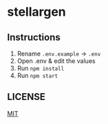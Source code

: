 # stellargen

## Instructions

1. Rename `.env.example` → `.env`
2. Open .env & edit the values
3. Run `npm install`
4. Run `npm start`

## LICENSE

[MIT](LICENSE)

